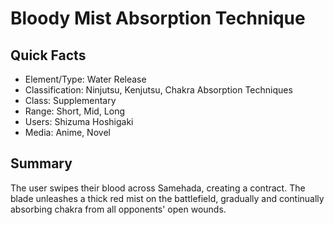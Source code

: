 # Bloody Mist Absorption Technique

## Quick Facts
- Element/Type: Water Release
- Classification: Ninjutsu, Kenjutsu, Chakra Absorption Techniques
- Class: Supplementary
- Range: Short, Mid, Long
- Users: Shizuma Hoshigaki
- Media: Anime, Novel

## Summary
The user swipes their blood across Samehada, creating a contract. The blade unleashes a thick red mist on the battlefield, gradually and continually absorbing chakra from all opponents' open wounds.
